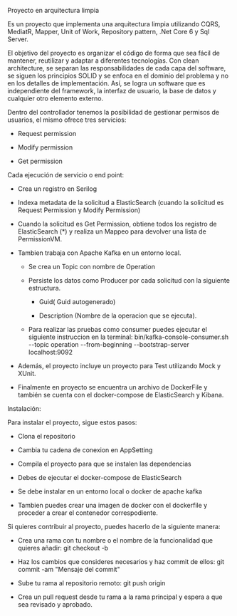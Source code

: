 Proyecto en arquitectura limpia

Es un proyecto que implementa una arquitectura limpia utilizando CQRS, MediatR, Mapper, Unit of Work, Repository pattern, .Net Core 6 y Sql Server.

El objetivo del proyecto es organizar el código de forma que sea fácil de mantener, reutilizar y adaptar a diferentes tecnologías. Con clean architecture, se separan las responsabilidades de cada capa del software, 
se siguen los principios SOLID y se enfoca en el dominio del problema y no en los detalles de implementación. 
Así, se logra un software que es independiente del framework, la interfaz de usuario, la base de datos y cualquier otro elemento externo.

Dentro del controllador tenemos la posibilidad de gestionar permisos de usuarios, el mismo ofrece tres servicios:

  * Request permission
  
  * Modify permission
  
  * Get permission
  
Cada ejecución de servicio o end point:

* Crea un registro en Serilog
  
* Indexa metadata de la solicitud a ElasticSearch (cuando la solicitud es Request Permission y Modify Permission)

* Cuando la solicitud es Get Permission, obtiene todos los registro de ElasticSearch (*) y realiza un Mappeo para devolver una lista de PermissionVM.
  
* Tambien trabaja con Apache Kafka en un entorno local.

    * Se crea un Topic con nombre de Operation
  
    * Persiste los datos como Producer por cada solicitud con la siguiente estructura.
    
      * Guid( Guid autogenerado)
        
      * Description (Nombre de la operacion que se ejecuta).

    * Para realizar las pruebas como consumer puedes ejecutar el siguiente instruccion en la terminal: bin/kafka-console-consumer.sh --topic operation --from-beginning --bootstrap-server localhost:9092
        
* Además, el proyecto incluye un proyecto para Test utilizando Mock y XUnit.
* Finalmente en proyecto se encuentra un archivo de DockerFile y también se cuenta con el docker-compose de ElasticSearch y Kibana.

Instalación:

Para instalar el proyecto, sigue estos pasos:

* Clona el repositorio

* Cambia tu cadena de conexion en AppSetting
  
* Compila el proyecto para que se instalen las dependencias

* Debes de ejecutar el docker-compose de ElasticSearch
  
* Se debe instalar en un entorno local o docker de apache kafka
  
* Tambien puedes crear una imagen de docker con el dockerfile y proceder a crear el contenedor correspodiente.

Si quieres contribuir al proyecto, puedes hacerlo de la siguiente manera:

* Crea una rama con tu nombre o el nombre de la funcionalidad que quieres añadir: git checkout -b <nombre-rama>

* Haz los cambios que consideres necesarios y haz commit de ellos: git commit -am "Mensaje del commit"

* Sube tu rama al repositorio remoto: git push origin <nombre-rama>

* Crea un pull request desde tu rama a la rama principal y espera a que sea revisado y aprobado.
